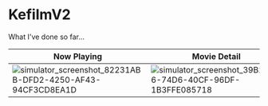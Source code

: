 # KefilmV2

What I've done so far...

| Now Playing   |  Movie Detail | Popular Movies| Search |
| ------------- | ------------- | ------------- | ------------- |
| ![simulator_screenshot_82231ABB-DFD2-4250-AF43-94CF3CD8EA1D](https://user-images.githubusercontent.com/33404285/124353825-8773cc80-dc11-11eb-94dd-05cc218be8cd.png)  | ![simulator_screenshot_39B27566-74D6-40CF-96DF-1B3FFE085718](https://user-images.githubusercontent.com/33404285/124353797-614e2c80-dc11-11eb-95e0-d3c62bf2f12c.png)  | ![simulator_screenshot_AD3A51AD-133F-4B27-8F43-22AF8D1D6C98](https://user-images.githubusercontent.com/33404285/124353849-ab371280-dc11-11eb-9fef-87d5c23279bf.png)  | ![simulator_screenshot_0CCCE27A-0CB3-4F51-8B70-3A17654DED5F](https://user-images.githubusercontent.com/33404285/124353875-d91c5700-dc11-11eb-8d79-a69720bceb20.png) |
